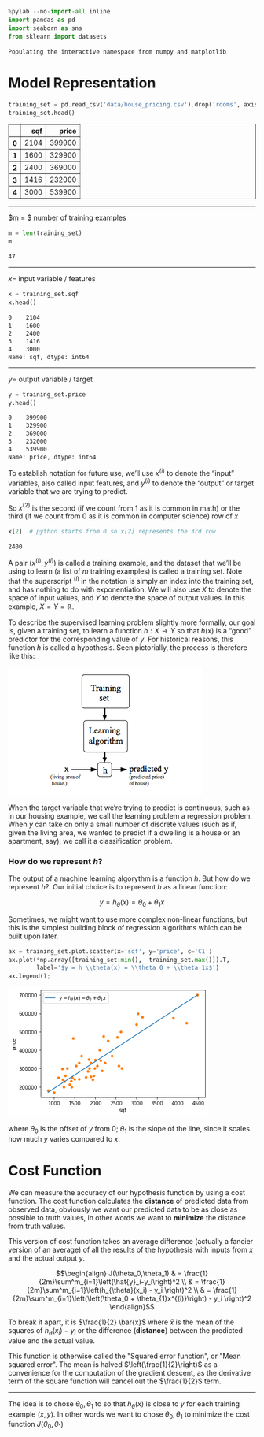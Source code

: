 ```python
%pylab --no-import-all inline
import pandas as pd
import seaborn as sns
from sklearn import datasets
```

    Populating the interactive namespace from numpy and matplotlib


# Model Representation


```python
training_set = pd.read_csv('data/house_pricing.csv').drop('rooms', axis=1)
training_set.head()
```




<div>
<style scoped>
    .dataframe tbody tr th:only-of-type {
        vertical-align: middle;
    }

    .dataframe tbody tr th {
        vertical-align: top;
    }

    .dataframe thead th {
        text-align: right;
    }
</style>
<table border="1" class="dataframe">
  <thead>
    <tr style="text-align: right;">
      <th></th>
      <th>sqf</th>
      <th>price</th>
    </tr>
  </thead>
  <tbody>
    <tr>
      <th>0</th>
      <td>2104</td>
      <td>399900</td>
    </tr>
    <tr>
      <th>1</th>
      <td>1600</td>
      <td>329900</td>
    </tr>
    <tr>
      <th>2</th>
      <td>2400</td>
      <td>369000</td>
    </tr>
    <tr>
      <th>3</th>
      <td>1416</td>
      <td>232000</td>
    </tr>
    <tr>
      <th>4</th>
      <td>3000</td>
      <td>539900</td>
    </tr>
  </tbody>
</table>
</div>



---
$m = $ number of training examples 


```python
m = len(training_set)
m
```




    47



---
$x =$ input variable / features


```python
x = training_set.sqf
x.head()
```




    0    2104
    1    1600
    2    2400
    3    1416
    4    3000
    Name: sqf, dtype: int64



---
$y =$ output variable / target


```python
y = training_set.price
y.head()
```




    0    399900
    1    329900
    2    369000
    3    232000
    4    539900
    Name: price, dtype: int64



To establish notation for future use, we’ll use $x^{(i)}$ to denote the “input” variables, also called input features, and $y^{(i)}$ to denote the “output” or target variable that we are trying to predict. 

So $x^{(2)}$ is the second (if we count from 1 as it is common in math) or the third (if we count from 0 as it is common in computer science) row of $x$


```python
x[2]  # python starts from 0 so x[2] represents the 3rd row
```




    2400



  
A pair $\left(x^{(i)} , y^{(i)}\right)$ is called a training example, and the dataset that we’ll be using to learn (a list of $m$ training examples) is called a training set. Note that the superscript $^{(i)}$ in the notation is simply an index into the training set, and has nothing to do with exponentiation. We will also use $X$ to denote the space of input values, and $Y$ to denote the space of output values. In this example, $X = Y = \mathbb{R}$. 

To describe the supervised learning problem slightly more formally, our goal is, given a training set, to learn a function $h : X \to Y$ so that $h(x)$ is a “good” predictor for the corresponding value of $y$. For historical reasons, this function $h$ is called a hypothesis. Seen pictorially, the process is therefore like this:

![ML](./data/img/ML-flowchart.png)

When the target variable that we’re trying to predict is continuous, such as in our housing example, we call the learning problem a regression problem. When $y$ can take on only a small number of discrete values (such as if, given the living area, we wanted to predict if a dwelling is a house or an apartment, say), we call it a classification problem.

### How do we represent $h$?
The output of a machine learning algorythm is a function $h$. But how do we represent $h$?. Our initial choice is to represent $h$ as a linear function:

$$y = h_\theta(x) = \theta_0 + \theta_1x$$

Sometimes, we might want to use more complex non-linear functions, but this is the simplest building block of regression algorithms which can be built upon later.


```python
ax = training_set.plot.scatter(x='sqf', y='price', c='C1')
ax.plot(*np.array([training_set.min(),  training_set.max()]).T, 
        label='$y = h_\\theta(x) = \\theta_0 + \\theta_1x$')
ax.legend();
```


![png](ML-2-ModelAndCostFunction_files/ML-2-ModelAndCostFunction_13_0.png)


where $\theta_0$ is the offset of $y$ from 0; $\theta_1$ is the slope of the line, since it scales how much $y$ varies compared to $x$.

# Cost Function
We can measure the accuracy of our hypothesis function by using a cost function. The cost function calculates the **distance** of predicted data from observed data, obviously we want our predicted data to be as close as possible to truth values, in other words we want to **minimize** the distance from truth values.

This version of cost function takes an average difference (actually a fancier version of an average) of all the results of the hypothesis with inputs from $x$ and the actual output $y$.

$$\begin{align}
J(\theta_0,\theta_1) & = \frac{1}{2m}\sum^m_{i=1}\left(\hat{y}_i-y_i\right)^2 \\
& = \frac{1}{2m}\sum^m_{i=1}\left(h_{\theta}(x_i) - y_i \right)^2 \\
& = \frac{1}{2m}\sum^m_{i=1}\left(\left(\theta_0 + \theta_{1}x^{(i)}\right) - y_i \right)^2 
\end{align}$$

To break it apart, it is $\frac{1}{2} \bar{x}$ where $\bar{x}$ is the mean of the squares of $h_\theta (x_{i}) - y_{i}$ or the difference (**distance**) between the predicted value and the actual value.

This function is otherwise called the "Squared error function", or "Mean squared error". The mean is halved $\left(\frac{1}{2}\right)$ as a convenience for the computation of the gradient descent, as the derivative term of the square function will cancel out the $\frac{1}{2}$ term.

---
The idea is to chose $\theta_0, \theta_1$ to so that $h_\theta(x)$ is close to $y$ for each training example $(x,y)$. In other words we want to chose $\theta_0, \theta_1$ to minimize the cost function $J\left(\theta_0, \theta_1 \right)$
